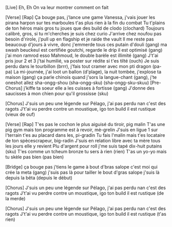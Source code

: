 [Live]
Eh, Eh
On va leur montrer comment on fait

[Verse] [Rap]
Ça bouge pas, j'lance une game Vanessa, j'vais jouer les pirana
harpon sur tes marboules t'as plus rien à la fin du combat
Tu t'plains de ton héros mais gros tu joues que des build de clodo (clochard)
Toujours calibré, gros, si tu m'cherches je suis chez curio
J'arrive chez noufou pas besoin d'rirole, j'pull up en flagship et je raide the vault
Il me reste pas beaucoup d'jours à vivre, donc j'emmerde tous ces putain d'douli (gang)
ma swash beuckeul est certifiée goutchi, regarde le drip il est optimisé (gang)
j'ai mon ramrod esso Mahmoud, le double barèle est illimité (gang)
J't'ai pris jour 2 et 3 j'tai humilié, va poster sur rédite si t'es tilté (ouch)
Je suis perdu dans le tourbillon (brrr), j'fais tout cramer avec mon pti dragon (pa-pa)
La mi-journée, j'ai loot un ballon (d'plage), la nuit tombée, j'explose ta maison (gang)
ça parle chinois quand j'sors la langue-chant (gang), j'te oneshot allez sha-ongg-shou (sha-ongg-sku)
(sha-ongg-sku-skuu)
[Pre-Chorus]
j'kiffe ta soeur elle a les cuisses à fortisse (gang)
J'donne des saucisses à mon chien pour qu'il grossisse (sku)

[Chorus]
J'suis un peu une légende sur Pélago, j'ai pas perdu nan c'est des ragots
J't'ai vu perdre contre un moustique, igo ton build il est rustique (vieux de ouf)

[Verse] [Rap]
T'es pas le cochon le plus aiguisé du tiroir, pig malin
T'as une pig gym mais ton programme est à revoir, mè-grelin
J'suis en ligue 1 sur l'terrain t'es au placard dans les, pi-gradin
Tu fais l'malin mais t'es locataire de ton spècescrapeur, big-radin
J'suis en relation libre avec ta mère tous les jours elle y revient
Plu d'argent pour roll j'me suis tapé dix-huit putains (sku)
T'es comme un tcheum bronze tu sers à rien (rien)
T'as un yo-yo mais tu skèle pas bien (pas bien)

[Bridge]
ça bouge pas j'tiens le game à bout d'bras salope c'est moi qui crée la meta (gang)
j'suis pas là pour tailler le bout d'gras salope j'suis là depuis la bêta (depuis le début)

[Chorus]
J'suis un peu une légende sur Pélago, j'ai pas perdu nan c'est des ragots
J't'ai vu perdre contre un moustique, igo ton build il est rustique (de la merde)

[Chorus]
J'suis un peu une légende sur Pélago, j'ai pas perdu nan c'est des ragots
J't'ai vu perdre contre un moustique, igo ton build il est rustique (t'as rien)